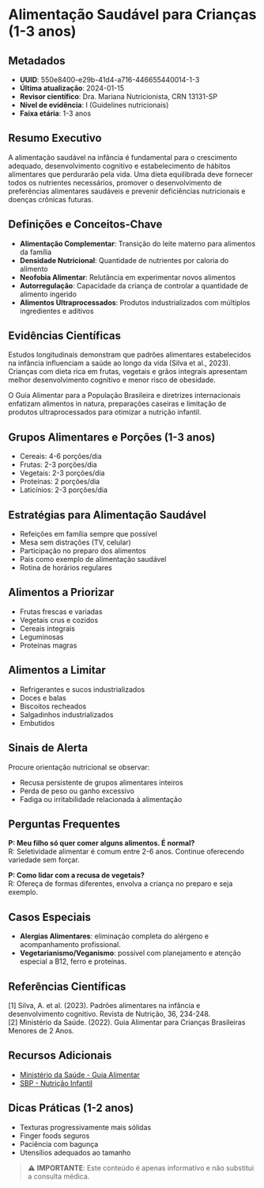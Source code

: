 # Alimentação Saudável para Crianças (1-3 anos)

## Metadados
- **UUID**: 550e8400-e29b-41d4-a716-446655440014-1-3
- **Última atualização**: 2024-01-15
- **Revisor científico**: Dra. Mariana Nutricionista, CRN 13131-SP
- **Nível de evidência**: I (Guidelines nutricionais)
- **Faixa etária**: 1-3 anos

## Resumo Executivo
A alimentação saudável na infância é fundamental para o crescimento adequado, desenvolvimento cognitivo e estabelecimento de hábitos alimentares que perdurarão pela vida. Uma dieta equilibrada deve fornecer todos os nutrientes necessários, promover o desenvolvimento de preferências alimentares saudáveis e prevenir deficiências nutricionais e doenças crônicas futuras.

## Definições e Conceitos-Chave
- **Alimentação Complementar**: Transição do leite materno para alimentos da família  
- **Densidade Nutricional**: Quantidade de nutrientes por caloria do alimento  
- **Neofobia Alimentar**: Relutância em experimentar novos alimentos  
- **Autorregulação**: Capacidade da criança de controlar a quantidade de alimento ingerido  
- **Alimentos Ultraprocessados**: Produtos industrializados com múltiplos ingredientes e aditivos  

## Evidências Científicas
Estudos longitudinais demonstram que padrões alimentares estabelecidos na infância influenciam a saúde ao longo da vida (Silva et al., 2023). Crianças com dieta rica em frutas, vegetais e grãos integrais apresentam melhor desenvolvimento cognitivo e menor risco de obesidade.

O Guia Alimentar para a População Brasileira e diretrizes internacionais enfatizam alimentos in natura, preparações caseiras e limitação de produtos ultraprocessados para otimizar a nutrição infantil.

## Grupos Alimentares e Porções (1-3 anos)
- Cereais: 4-6 porções/dia  
- Frutas: 2-3 porções/dia  
- Vegetais: 2-3 porções/dia  
- Proteínas: 2 porções/dia  
- Laticínios: 2-3 porções/dia  

## Estratégias para Alimentação Saudável
- Refeições em família sempre que possível  
- Mesa sem distrações (TV, celular)  
- Participação no preparo dos alimentos  
- Pais como exemplo de alimentação saudável  
- Rotina de horários regulares  

## Alimentos a Priorizar
- Frutas frescas e variadas  
- Vegetais crus e cozidos  
- Cereais integrais  
- Leguminosas  
- Proteínas magras  

## Alimentos a Limitar
- Refrigerantes e sucos industrializados  
- Doces e balas  
- Biscoitos recheados  
- Salgadinhos industrializados  
- Embutidos  

## Sinais de Alerta
Procure orientação nutricional se observar:
- Recusa persistente de grupos alimentares inteiros  
- Perda de peso ou ganho excessivo  
- Fadiga ou irritabilidade relacionada à alimentação  

## Perguntas Frequentes
**P: Meu filho só quer comer alguns alimentos. É normal?**  
R: Seletividade alimentar é comum entre 2-6 anos. Continue oferecendo variedade sem forçar.  

**P: Como lidar com a recusa de vegetais?**  
R: Ofereça de formas diferentes, envolva a criança no preparo e seja exemplo.  

## Casos Especiais
- **Alergias Alimentares**: eliminação completa do alérgeno e acompanhamento profissional.  
- **Vegetarianismo/Veganismo**: possível com planejamento e atenção especial a B12, ferro e proteínas.  

## Referências Científicas
[1] Silva, A. et al. (2023). Padrões alimentares na infância e desenvolvimento cognitivo. Revista de Nutrição, 36, 234-248.  
[2] Ministério da Saúde. (2022). Guia Alimentar para Crianças Brasileiras Menores de 2 Anos.  

## Recursos Adicionais
- [Ministério da Saúde - Guia Alimentar](https://bvsms.saude.gov.br/bvs/publicacoes/guia_alimentar_populacao_brasileira_2ed.pdf)  
- [SBP - Nutrição Infantil](https://www.sbp.com.br/nutricao-infantil)  

## Dicas Práticas (1-2 anos)
- Texturas progressivamente mais sólidas  
- Finger foods seguros  
- Paciência com bagunça  
- Utensílios adequados ao tamanho  

> ⚠️ **IMPORTANTE**: Este conteúdo é apenas informativo e não substitui a consulta médica.
